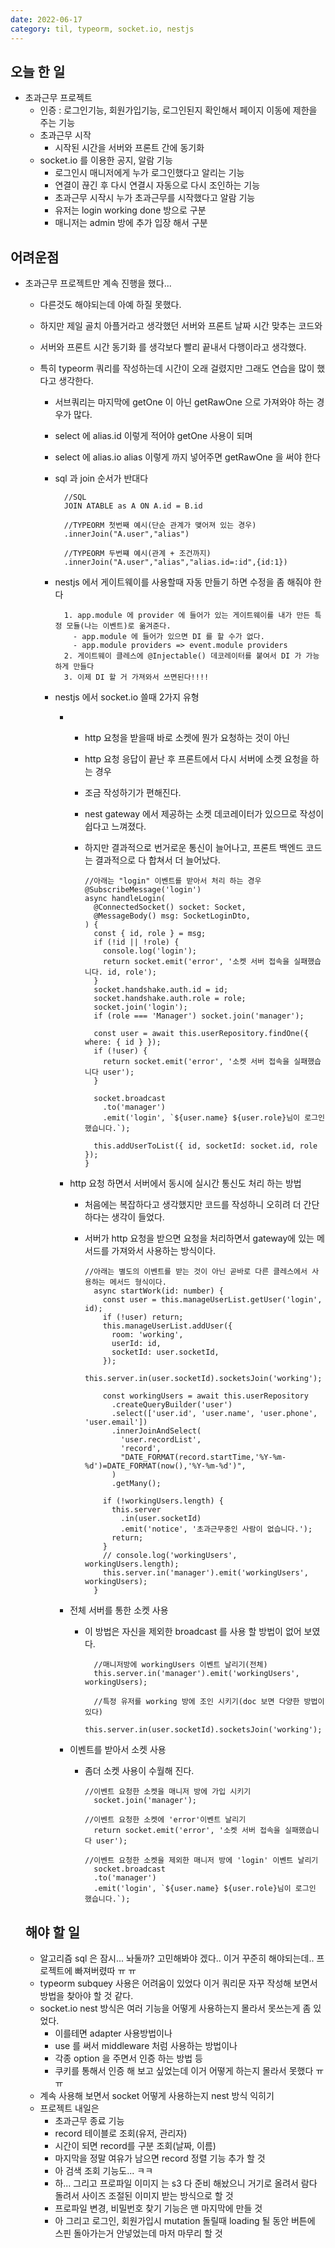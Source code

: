```yaml
---
date: 2022-06-17
category: til, typeorm, socket.io, nestjs
---
```


## 오늘 한 일

- 초과근무 프로젝트
  - 인증 : 로그인기능, 회원가입기능, 로그인된지 확인해서 페이지 이동에 제한을 주는 기능
  - 초과근무 시작
    - 시작된 시간을 서버와 프론트 간에 동기화
  - socket.io 를 이용한 공지, 알람 기능
    - 로그인시 매니저에게 누가 로그인했다고 알리는 기능
    - 연결이 끊긴 후 다시 연결시 자동으로 다시 조인하는 기능
    - 초과근무 시작시 누가 초과근무를 시작했다고 알람 기능
    - 유저는 login working done 방으로 구분
    - 매니저는 admin 방에 추가 입장 해서 구분

## 어려운점

- 초과근무 프로젝트만 계속 진행을 했다...

  - 다른것도 해야되는데 아예 하질 못했다.
  - 하지만 제일 골치 아플거라고 생각했던 서버와 프론트 날짜 시간 맞추는 코드와
  - 서버와 프론트 시간 동기화 를 생각보다 빨리 끝내서 다행이라고 생각했다.
  - 특히 typeorm 쿼리를 작성하는데 시간이 오래 걸렸지만 그래도 연습을 많이 했다고 생각한다.

    - 서브쿼리는 마지막에 getOne 이 아닌 getRawOne 으로 가져와야 하는 경우가 많다.
    - select 에 alias.id 이렇게 적어야 getOne 사용이 되며
    - select 에 alias.io alias 이렇게 까지 넣어주면 getRawOne 을 써야 한다
    - sql 과 join 순서가 반대다

      ```
        //SQL
        JOIN ATABLE as A ON A.id = B.id

        //TYPEORM 첫번째 예시(단순 관계가 맺어져 있는 경우)
        .innerJoin("A.user","alias")

        //TYPEORM 두번쨰 예시(관계 + 조건까지)
        .innerJoin("A.user","alias","alias.id=:id",{id:1})
      ```

    - nestjs 에서 게이트웨이를 사용할때 자동 만들기 하면 수정을 좀 해줘야 한다
      ```
        1. app.module 에 provider 에 들어가 있는 게이트웨이를 내가 만든 특정 모듈(나는 이벤트)로 옮겨준다.
          - app.module 에 들어가 있으면 DI 를 할 수가 없다.
          - app.module providers => event.module providers
        2. 게이트웨이 클레스에 @Injectable() 데코레이터를 붙여서 DI 가 가능하게 만들다
        3. 이제 DI 할 거 가져와서 쓰면된다!!!!
      ```
    - nestjs 에서 socket.io 쓸때 2가지 유형

      - - http 요청을 받을때 바로 소켓에 뭔가 요청하는 것이 아닌
        - http 요청 응답이 끝난 후 프론트에서 다시 서버에 소켓 요청을 하는 경우
        - 조금 작성하기가 편해진다.
        - nest gateway 에서 제공하는 소켓 데코레이터가 있으므로 작성이 쉽다고 느껴졌다.
        - 하지만 결과적으로 번거로운 통신이 늘어나고, 프론트 백엔드 코드는 결과적으로 다 합쳐서 더 늘어났다.

          ```
          //아래는 "login" 이벤트를 받아서 처리 하는 경우
          @SubscribeMessage('login')
          async handleLogin(
            @ConnectedSocket() socket: Socket,
            @MessageBody() msg: SocketLoginDto,
          ) {
            const { id, role } = msg;
            if (!id || !role) {
              console.log('login');
              return socket.emit('error', '소켓 서버 접속을 실패했습니다. id, role');
            }
            socket.handshake.auth.id = id;
            socket.handshake.auth.role = role;
            socket.join('login');
            if (role === 'Manager') socket.join('manager');

            const user = await this.userRepository.findOne({ where: { id } });
            if (!user) {
              return socket.emit('error', '소켓 서버 접속을 실패했습니다 user');
            }

            socket.broadcast
              .to('manager')
              .emit('login', `${user.name} ${user.role}님이 로그인 했습니다.`);

            this.addUserToList({ id, socketId: socket.id, role });
          }
          ```

      - http 요청 하면서 서버에서 동시에 실시간 통신도 처리 하는 방법

        - 처음에는 복잡하다고 생각했지만 코드를 작성하니 오히려 더 간단하다는 생각이 들었다.
        - 서버가 http 요청을 받으면 요청을 처리하면서 gateway에 있는 메서드를 가져와서 사용하는 방식이다.

          ```
          //아래는 별도의 이벤트를 받는 것이 아닌 곧바로 다른 클레스에서 사용하는 메서드 형식이다.
            async startWork(id: number) {
              const user = this.manageUserList.getUser('login', id);
              if (!user) return;
              this.manageUserList.addUser({
                room: 'working',
                userId: id,
                socketId: user.socketId,
              });
              this.server.in(user.socketId).socketsJoin('working');

              const workingUsers = await this.userRepository
                .createQueryBuilder('user')
                .select(['user.id', 'user.name', 'user.phone', 'user.email'])
                .innerJoinAndSelect(
                  'user.recordList',
                  'record',
                  "DATE_FORMAT(record.startTime,'%Y-%m-%d')=DATE_FORMAT(now(),'%Y-%m-%d')",
                )
                .getMany();

              if (!workingUsers.length) {
                this.server
                  .in(user.socketId)
                  .emit('notice', '초과근무중인 사람이 없습니다.');
                return;
              }
              // console.log('workingUsers', workingUsers.length);
              this.server.in('manager').emit('workingUsers', workingUsers);
            }
          ```

      - 전체 서버를 통한 소켓 사용

        - 이 방법은 자신을 제외한 broadcast 를 사용 할 방법이 없어 보였다.

          ```
            //매니저방에 workingUsers 이벤트 날리기(전체)
            this.server.in('manager').emit('workingUsers', workingUsers);

            //특정 유저를 working 방에 조인 시키기(doc 보면 다양한 방법이 있다)
            this.server.in(user.socketId).socketsJoin('working');
          ```

      - 이벤트를 받아서 소켓 사용

        - 좀더 소켓 사용이 수월해 진다.

          ```
          //이벤트 요청한 소켓을 매니저 방에 가입 시키기
            socket.join('manager');

          //이벤트 요청한 소켓에 'error'이벤트 날리기
            return socket.emit('error', '소켓 서버 접속을 실패했습니다 user');

          //이벤트 요청한 소켓을 제외한 매니저 방에 'login' 이벤트 날리기
            socket.broadcast
            .to('manager')
            .emit('login', `${user.name} ${user.role}님이 로그인 했습니다.`);
          ```

  ## 해야 할 일

  - 알고리즘 sql 은 잠시... 놔둘까? 고민해봐야 겠다.. 이거 꾸준히 해야되는데.. 프로젝트에 빠져버렸따 ㅠ ㅠ
  - typeorm subquey 사용은 어려움이 있었다 이거 쿼리문 자꾸 작성해 보면서 방법을 찾아야 할 것 같다.
  - socket.io nest 방식은 여러 기능을 어떻게 사용하는지 몰라서 못쓰는게 좀 있었다.
    - 이를테면 adapter 사용방법이나
    - use 를 써서 middleware 처럼 사용하는 방법이나
    - 각종 option 을 주면서 인증 하는 방법 등
    - 쿠키를 통해서 인증 해 보고 싶었는데 이거 어떻게 하는지 몰라서 못했다 ㅠ ㅠ
  - 계속 사용해 보면서 socket 어떻게 사용하는지 nest 방식 익히기
  - 프로젝트 내일은
    - 초과근무 종료 기능
    - record 테이블로 조회(유저, 관리자)
    - 시간이 되면 record를 구분 조회(날짜, 이름)
    - 마지막을 정말 여유가 남으면 record 정렬 기능 추가 할 것
    - 아 검색 조회 기능도... ㅋㅋ
    - 하... 그리고 프로파일 이미지 는 s3 다 준비 해놨으니 거기로 올려서 람다 돌려서 사이즈 조절된 이미지 받는 방식으로 할 것
    - 프로파일 변경, 비밀번호 찾기 기능은 맨 마지막에 만들 것
    - 아 그리고 로그인, 회원가입시 mutation 돌릴때 loading 될 동안 버튼에 스핀 돌아가는거 안넣었는데 마저 마무리 할 것
